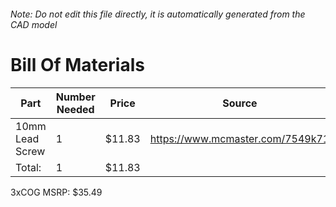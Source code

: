 ###### Note: Do not edit this file directly, it is automatically generated from the CAD model 
# Bill Of Materials 
 |Part|Number Needed|Price|Source| 
 |----|----------|-----|-----|
|10mm Lead Screw|1|$11.83|https://www.mcmaster.com/7549k71|
|Total: |1|$11.83| |

 3xCOG MSRP: $35.49